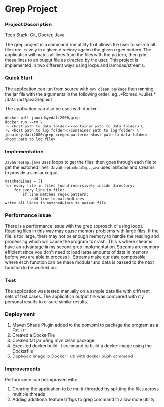 # Grep Project

### Project Description

Tech Stack: Git, Docker, Java

The grep project is a command line utility that allows the user to search all files recursively in a given directory against the given regex pattern. The application will match all lines from the files with the pattern, then print these lines to an output file as directed by the user. This project is implemented in two different ways using loops and lambdas/streams.

### Quick Start

The application can run from source with `mvn clean package` then running the jar file with the arguments in the following order:
<regex pattern> <host path to data folder> <host path to log file>
eg. .*Romeo.*Juliet.\* /data /out/javaGrep.out

The application can also be used with docker:

```
docker pull junaidsyedali2000/grep
docker run --rm \
-v <host path to data folder>:<container path to data folder> \
-v <host path to log folder>:<container path to log folder> \
junaidsyedali2000/grep <regex pattern> <host path to data folder> <host path to log file>
```

### Implementation

`JavaGrepImp.java` uses loops to get the files, then goes through each file to get the matched lines.
`JavaGrepLambdaImp.java` uses lambdas and streams to provide a similar output.

```
matchedLines = []
for every file in files found recursively inside directory:
    for every line in file:
        if line matches regex pattern:
            add line to matchedLines
write all lines in matchedLines to output file
```

### Performance Issue

There is a performance issue with the grep approach of using loops. Reading files in this way may cause memory problems with large files. If the file is too large, there may not be enough memory to handle the reading and processing which will cause the program to crash. This is where streams have an advantage in my second grep implementation. Streams are memory efficient since you don't need to load large amounts of data in memory before you are able to process it. Streams make our data composable where each function can be made modular and data is passed to the next function to be worked on.

### Test

The application was tested manually on a sample data file with different sets of test cases. The application output file was compared with my personal results to ensure similar results.

### Deployment

1. Maven Shade Plugin added to the pom.xml to package the program as a Fat Jar
2. Created a DockerFile
3. Created fat jar using mvn clean package
4. Executed docker build -t command to build a docker image using the Dockerfile
5. Deployed image to Docker Hub with docker push command

### Improvements

Performance can be improved with:

1. Creating the application to be multi-threaded by splitting the files across multiple threads
2. Adding additional features/flags to grep command to allow more utility
